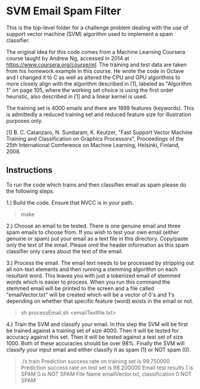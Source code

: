 SVM Email Spam Filter
=====================

This is the top-level folder for a challenge problem dealing with the use of
support vector machine (SVM) algorithm used to implement a spam classifier.

The original idea for this code comes from a Machine Learning Coursera course
taught by Andrew Ng, accessed in 2014 at https://www.coursera.org/course/ml.
The training and test data are taken from his homework example in this course.
He wrote the code in Octave and I changed it to C as well as altered the CPU
and GPU algorithms to more closely align with the algorithm described in [1],
labeled as "Algorithm 1" on page 105, where the working set choice is using the
first order heuristic, also described in [1] and a linear kernel is used.

The training set is 4000 emails and there are 1899 features (keywords).  This
is admittedly a reduced training set and reduced feature size for illustration
purposes only.

[1] B. C. Catanzaro, N. Sundaram, K. Keutzer, "Fast Support Vector Machine
Training and Classification on Graphics Processors", Proceedings of the 25th
International Comference on Machine Learning, Helsinki, Finland, 2008.

Instructions
------------

To run the code which trains and then classifies email as spam please do the 
following steps.

1.) Build the code.  Ensure that NVCC is in your path.

> make

2.) Choose an email to be tested.  There is one genuine email and three spam
emails to choose from.  If you wish to test your own email (either genuine or
spam) put your email as a text file in this directory.  Copy/paste only the 
text of the email.  Please omit the header information as this spam 
classifier only cares about the text of the email.

3.) Process the email.  The email text needs to be processed by stripping out 
all non-text elements and then running a stemming algorithm on each resultant
word.  This leaves you with just a tokenized email of stemmed words which is 
easier to process.  When you run this command the stemmed email will be 
printed to the screen and a file called "emailVector.txt" will be created
which will be a vector of 0's and 1's depending on whether that specific 
feature (word) exists in the email or not.

> sh processEmail.sh <emailTextfile.txt>

4.) Train the SVM and classify your email.  In this step the SVM will be first
be trained against a training set of size 4000.  Then it will be tested for
accuracy against this set.  Then it will be tested against a test set of size
1000.  Both of these accuracies should be over 98%.  Finally the SVM will 
classify your input email and either classify it as spam (1) or NOT spam (0).

> ./x.train
Prediction success rate on training set is 99.750000
Prediction success rate on test set is 98.200000
Email test results 1 is SPAM 0 is NOT SPAM
File Name emailVector.txt, classification 0 NOT SPAM
